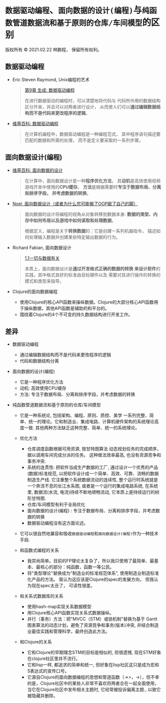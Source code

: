 # `数据驱动编程`、`面向数据的设计(编程)`与`纯函数管道数据流和基于原则的仓库/车间模型`的区别

版权所有 © 2021.02.22 林鹏程， 保留所有权利。

## 数据驱动编程

- Eric Steven Raymond, Unix编程的艺术

  > [第9章 生成: 数据驱动编程](https://homepage.cs.uri.edu/~thenry/resources/unix_art/ch09s01.html)
  >
  > 在进行数据驱动的编程时，可以清楚地将代码与
  > 代码所作用的数据结构区分开来，并且可以对两者进行设计，
  > 从而使人们可以**通过编辑数据结构而不是代码来更改程序的逻辑**。
  
- [维基百科: 数据驱动编程](https://en.wikipedia.org/wiki/Data-driven_programming)

  > 在计算机编程中，数据驱动编程是一种编程范式，
  > 其中程序语句描述要匹配的数据和所需的处理，
  > 而不是定义要采取的一系列步骤。
  
## 面向数据设计(编程)

- [维基百科: 面向数据的设计](https://en.wikipedia.org/wiki/Data-oriented_design)

  > 在计算中，面向数据设计是一种**程序优化方法**，
  > 其**动机**是高效使用视频游戏开发中使用的**CPU缓存**。 
  > **方法**是根据需要时**专注于数据布局、分离和排序字段，
  > 并考虑数据的转换**。
  
- [Noel, 面向数据设计（或者为什么您可能搬了OOP砸了自己的脚）](https://gamesfromwithin.com/data-oriented-design)

  > 面向数据的设计将编程的视角从对象转移到数据本身:
  > **数据的类型、内存中如何布局以及游戏中如何读取和处理数据**。
  > 
  > 根据定义，编程是关于**转换数据**的：它是创建一系列机器指令，
  > 描述如何处理输入数据并创建某些特定输出数据的行为。
  
- Richard Fabian, 面向数据设计

  > [1.1一切与数据有关](https://www.dataorienteddesign.com/dodbook/node2.html#SECTION00210000000000000000)
  > 
  > 本质上，面向数据设计是**通过开发格式正确的数据的转换
  > 来设计软件**的实践，其中格式良好的标准由目标硬件以及
  > 需要对其进行操作的转换的模式和类型来指导。 

- Clojure的面向数据编程

  - 使用Clojure的核心API函数来操纵数据。Clojure的大部分核心API函数用于操纵数据，其他API函数是辅助的和平台的。
  - 围绕着Clojure的4个不可变的持久数据结构进行开发工作。

## 差异

- 数据驱动编程
  - 通过编辑数据结构而不是代码来更改程序的逻辑
  - 代码和数据结构分离
  
- 面向数据的设计(编程)  
  - 它是一种程序优化方法
  - 动机: 高效使用CPU缓存
  - 方法: 专注于数据布局、分离和排序字段，并考虑数据的转换
  
- 纯函数管道数据流和基于原则的仓库/车间模型

  - 它是一种系统论, 包括架构、编程、原则、质控、美学
    一系列完整、简单、统一的理论。它和制造业、集成电路、计算机硬件架构的系统理论高度一致.
    其他两种方法缺乏这种完整、简单、统一的系统理论。 
     
  - 优化方法
    - 仓库调度函数根据可用资源, 按甘特图算法
      动态规划任务的完成顺序，据以调用车间完成分派的任务。
      这种做法效率最高, 也没有资源竞争和事务冲突.
    - 系统的连贯性: 把软件当成生产数据的工厂, 
      通过设计一个优秀的产品(数据)标准规范, 
      以把软件设计成一个简单、高效、可靠、流畅的数据制造生产线.
      它注重整个系统数据流动的连续性,
      整个运行时系统就是一个奔流不息的长江水系图, 
      或者是一个运行的集成电路系统,
      在系统里, 数据流(水流, 电流)持续不断地顺畅流动,
      它本质上是持续运行的树形甘特图.
    - 仓库/车间模型有利于全局优化
    - 面向数据的设计(编程) : 专注于数据布局、分离和排序字段，并考虑数据的转换
    - 数据驱动编程没有这方面论述。
    
  - 它可以很自然地兼容和吸收`数据驱动编程`和`面向数据设计(编程)`作为一种技术手段.
  
  - 和函数式编程的关系
    - 我崇尚简单。目前的FP理论太复杂了，所以我只使用了最简单、最基本、最核心的部分：纯函数，函数一等公民。
    - 将"类型理论"替换成为"制造业的标准规范体系", 使用制造业制造标准化产品的方法。
      我认为这应该是Clojure的spec的发展方向， 但我认为现在spec太丑了， 可读性很差。

  - 和关系式数据库的关系
    - 使用hash-map实现关系数据模型
    - 用Clojure核心API函数实现关系式数据操纵。
    - 并行（事务）方法：把"MVCC（STM）或锁机制"替换为基于 Gantt 图表算法的动态计划，避免了资源竞争和事务(版本)冲突, 
      并结合制造业最佳实践和管理科学，最终创造此方法。
 
  - 和Clojure的关系 
    - 它和Clojure的早期理念STM的目标是相似的, 但很遗憾, 现在STM好象在clojure社区里并不流行。
    - 它和lisp一样, 都追求的简单和统一, 但好象在lisp社区这只是成为宏和S表达式的宣传口号。
    - 它源自Clojure的面向数据编程的思想和管道函数（->>，->），但不幸的是，Clojure社区中的某些人非常不喜欢将两者合在一起全面使用，
      当它在Clojure社区中发布相关主题时, 它经常被投诉偏离主题., 以致它被隐藏并删除。

